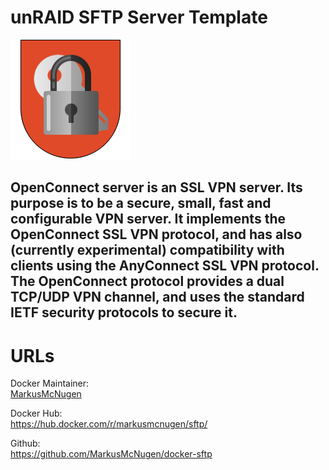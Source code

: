 [githubownerurl]: https://github.com/MarkusMcNugen
[preview]: https://raw.githubusercontent.com/MarkusMcNugen/docker-templates/master/openconnect/ocserv-icon.png "Custom ocserv icon"

# unRAID SFTP Server Template

![alt text][preview]

## OpenConnect server is an SSL VPN server. Its purpose is to be a secure, small, fast and configurable VPN server. It implements the OpenConnect SSL VPN protocol, and has also (currently experimental) compatibility with clients using the AnyConnect SSL VPN protocol. The OpenConnect protocol provides a dual TCP/UDP VPN channel, and uses the standard IETF security protocols to secure it.

# URLs
Docker Maintainer:  
[MarkusMcNugen][githubownerurl]  

Docker Hub:  
https://hub.docker.com/r/markusmcnugen/sftp/

Github:  
https://github.com/MarkusMcNugen/docker-sftp
